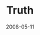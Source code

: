 ---
layout: message
category: message
series: "RIQ"
title: "Truth"
date: 2008-05-11
audio-description: "Chuck Mingo discusses how to give and receive truth in our relationships."
audio: "http://s3.amazonaws.com/crossroadsaudiomessages/RIQ_01_05-11-08_Mingo_webaudio.mp3"
audio-title: "RIQ&#58; Truth"
audio-duration: "41&#58;06"
video-description: "Chuck Mingo discusses how to give and receive truth in our relationships."
video-title: "RIQ&#58; Truth"
video: "http://s3.amazonaws.com/crossroadsvideomessages/RIQ1.mp4"
video-poster: "https://www.crossroads.net/uploadedfiles/RIQ1-still.jpg"
notes-description: "Learning to give and receive truth. "
notes: "http://www.crossroads.net/players/media/hq/SN.05.11-12.08.pdf "
notes-title: "RIQ&#58; Truth"
program-description: "Program from May 11-12, 2008."
program: "http://www.crossroads.net/players/media/hq/0510_11Program.pdf"
program-title: "RIQ&#58; Truth"
---